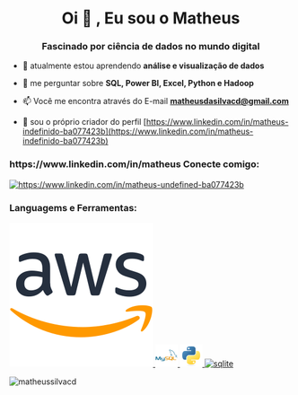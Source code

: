 <h1 align="center">Oi 👋 , Eu sou o Matheus</h1>
<h3 align="center">Fascinado por ciência de dados no mundo digital</h3>

- 🌱 atualmente estou aprendendo **análise e visualização de dados**

- 💬 me perguntar sobre **SQL, Power BI, Excel, Python e Hadoop**

- 📫 Você me encontra através do E-mail **matheusdasilvacd@gmail.com**

- 📄 sou o próprio criador do perfil [https://www.linkedin.com/in/matheus-indefinido-ba077423b](https://www.linkedin.com/in/matheus-indefinido-ba077423b)

<h3 align="esquerda"> https://www.linkedin.com/in/matheus Conecte comigo:</h3>
<p align="left">
<a href="https://linkedin.com/in/https://www.linkedin.com/in/matheus-undefined-ba077423b" target="blank"><img align="center" src="https://raw.githubusercontent.com/rahuldkjain/github-profile-readme-generator/master/src/images/icons/Social/linked-in-alt.svg" alt="https://www.linkedin.com/in/matheus-undefined-ba077423b" altura="largura de 30" ="40" /></a>
</p>

<h3 align="esquerda">Languagems e Ferramentas:</h3>
<p align="left"> <a href="https://aws.amazon.com" target="_blank" rel="noreferrer"> <img src="https://raw.githubusercontent.com/devicons/devicon/master/icons/amazonwebservices/amazonwebservices-original-wordmark.svg" alt="aws" largura="40" altura="40"/> </a> <a href="https://www.mongodb.com/" target="_blank" rel="nore > <img src="https://raw.githubusercontent.com/devicons/devicon/master/icons/mongodb/mongodb-original-wordmark.svg" alt="mongodb" largura="40" altura="40"/> </a> <a href="https://www.mysql.com/" target="_ em branco" rel="noreferrer"> <img src="https://raw.githubusercontent.com/devicons/devicon/master/icons/mysql/mysql-original-wordmark.svg" alt="mysql" width="40" height="40"/> </a> <a href="https://www.python.org" target="_blank" rel="noreferrer"> <img src="https://raw.githubusercontent.com/devicons/devicon/master/icons/python/python-original.svg" alt="python" width="40" height="40"/> </a> <a href="https://www.sqlite.org/" target="_ em branco" rel="noreferrer"> <img src="https://www.vectorlogo.zone/logos/sqlite/sqlite-icon.svg" alt="sqlite" largura="40" altura="40"/> </a> </p>

<p><img align="center" src="https://github-readme-stats.vercel.app/api/top-langs?username=matheussilvacd&show_icons=true&locale=en&layout=compact" alt="matheussilvacd" /></p>


<!---
- 👋 Oi, Eu sou o Matheus, ou pode me chamar de @Matheussilvacd
- 👀 I’m interested in ...
- 🌱 I’m currently learning ...
- 💞️ I’m looking to collaborate on ...
- 📫 How to reach me ...
Matheussilvacd/Matheussilvacd is a ✨ special ✨ repository because its `README.md` (this file) appears on your GitHub profile.
You can click the Preview link to take a look at your changes.
--->
